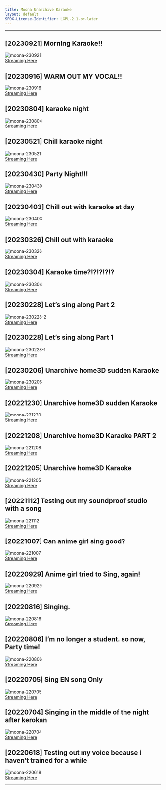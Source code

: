 ```yaml
---
title: Moona Unarchive Karaoke
layout: default
SPDX-License-Identifier: LGPL-2.1-or-later
---
```


---

## [20230921] Morning Karaoke!!

<div class="container">
  <img src="https://media.discordapp.net/attachments/1083515523846914179/1157386787392598176/20230921.jpg" alt="moona-230921"/>
</div>
<a href="../moona-230921/" class="button" role="button">
  Streaming Here
</a>

## [20230916] WARM OUT MY VOCAL!!

<div class="container">
  <img src="https://media.discordapp.net/attachments/1083515523846914179/1157386683667464243/20230916.jpg" alt="moona-230916"/>
</div>
<a href="../moona-230916/" class="button" role="button">
  Streaming Here
</a>

## [20230804] karaoke night

<div class="container">
  <img src="https://media.discordapp.net/attachments/1083515523846914179/1157386576985333811/20230804.jpg" alt="moona-230804"/>
</div>
<a href="../moona-230804/" class="button" role="button">
  Streaming Here
</a>

## [20230521] Chill karaoke night

<div class="container">
  <img src="https://media.discordapp.net/attachments/1083515523846914179/1109909221698441276/20230521.jpg" alt="moona-230521"/>
</div>
<a href="../moona-230521/" class="button" role="button">
  Streaming Here
</a>

## [20230430] Party Night!!!

<div class="container">
  <img src="https://media.discordapp.net/attachments/1083515523846914179/1102416491221094481/20230430.jpg" alt="moona-230430"/>
</div>
<a href="../moona-230430/" class="button" role="button">
  Streaming Here
</a>

## [20230403] Chill out with karaoke at day

<div class="container">
  <img src="https://media.discordapp.net/attachments/1083515523846914179/1102416428533039104/20230403.jpg" alt="moona-230403"/>
</div>
<a href="../moona-230403/" class="button" role="button">
  Streaming Here
</a>

## [20230326] Chill out with karaoke

<div class="container">
  <img src="https://media.discordapp.net/attachments/1083515523846914179/1089646029428764793/20230326.jpg" alt="moona-230326"/>
</div>
<a href="../moona-230326/" class="button" role="button">
  Streaming Here
</a>

## [20230304] Karaoke time?!?!?!?!?

<div class="container">
  <img src="https://media.discordapp.net/attachments/1083515523846914179/1083518931081375806/20230304.jpg" alt="moona-230304"/>
</div>
<a href="../moona-230304/" class="button" role="button">
  Streaming Here
</a>

## [20230228] Let’s sing along Part 2

<div class="container">
  <img src="https://media.discordapp.net/attachments/1083515523846914179/1084030458985189387/20230228-2.jpg" alt="moona-230228-2"/>
</div>
<a href="../moona-230228-2/" class="button" role="button">
  Streaming Here
</a>

## [20230228] Let’s sing along Part 1

<div class="container">
  <img src="https://media.discordapp.net/attachments/1083515523846914179/1083519378873655316/20230228.jpg" alt="moona-230228-1"/>
</div>
<a href="../moona-230228-1/" class="button" role="button">
  Streaming Here
</a>

## [20230206] Unarchive home3D sudden Karaoke

<div class="container">
  <img src="https://media.discordapp.net/attachments/1083515523846914179/1083521523396120636/20230206.jpg" alt="moona-230206"/>
</div>
<a href="../moona-230206/" class="button" role="button">
  Streaming Here
</a>

## [20221230] Unarchive home3D sudden Karaoke

<div class="container">
  <img src="https://media.discordapp.net/attachments/1083515523846914179/1084030689843871774/20221230.jpg" alt="moona-221230"/>
</div>
<a href="../moona-221230/" class="button" role="button">
  Streaming Here
</a>

## [20221208] Unarchive home3D Karaoke PART 2

<div class="container">
  <img src="https://media.discordapp.net/attachments/1083515523846914179/1084030776741470279/20221208.jpg" alt="moona-221208"/>
</div>
<a href="../moona-221208/" class="button" role="button">
  Streaming Here
</a>

## [20221205] Unarchive home3D Karaoke

<div class="container">
  <img src="https://media.discordapp.net/attachments/1083515523846914179/1084030862594682971/20221205.jpg" alt="moona-221205"/>
</div>
<a href="../moona-221205/" class="button" role="button">
  Streaming Here
</a>

## [20221112] Testing out my soundproof studio with a song

<div class="container">
  <img src="https://media.discordapp.net/attachments/1083515523846914179/1084031131919323146/20221112.jpg" alt="moona-221112"/>
</div>
<a href="../moona-221112/" class="button" role="button">
  Streaming Here
</a>

## [20221007] Can anime girl sing good?

<div class="container">
  <img src="https://media.discordapp.net/attachments/1083515523846914179/1084309183010185236/20221007.jpg" alt="moona-221007"/>
</div>
<a href="../moona-221007/" class="button" role="button">
  Streaming Here
</a>

## [20220929] Anime girl tried to Sing, again!

<div class="container">
  <img src="https://media.discordapp.net/attachments/1083515523846914179/1084309279156219934/20220929.jpg" alt="moona-220929"/>
</div>
<a href="../moona-220929/" class="button" role="button">
  Streaming Here
</a>

## [20220816] Singing.

<div class="container">
  <img src="https://media.discordapp.net/attachments/1083515523846914179/1084309344578969751/20220816.jpg" alt="moona-220816"/>
</div>
<a href="../moona-220816/" class="button" role="button">
  Streaming Here
</a>

## [20220806] I’m no longer a student. so now, Party time!

<div class="container">
  <img src="https://media.discordapp.net/attachments/1083515523846914179/1084309412669308968/20220806.jpg" alt="moona-220806"/>
</div>
<a href="../moona-220806/" class="button" role="button">
  Streaming Here
</a>

## [20220705] Sing EN song Only

<div class="container">
  <img src="https://media.discordapp.net/attachments/1083515523846914179/1084480057545859152/20220705.jpg" alt="moona-220705"/>
</div>
<a href="../moona-220705/" class="button" role="button">
  Streaming Here
</a>

## [20220704] Singing in the middle of the night after kerokan

<div class="container">
  <img src="https://media.discordapp.net/attachments/1083515523846914179/1084480105910374582/20220704.jpg" alt="moona-220704"/>
</div>
<a href="../moona-220704/" class="button" role="button">
  Streaming Here
</a>

## [20220618] Testing out my voice because i haven’t trained for a while

<div class="container">
  <img src="https://media.discordapp.net/attachments/1083515523846914179/1084480164278325288/20220618.jpg" alt="moona-220618"/>
</div>
<a href="../moona-220618/" class="button" role="button">
  Streaming Here
</a>

---
